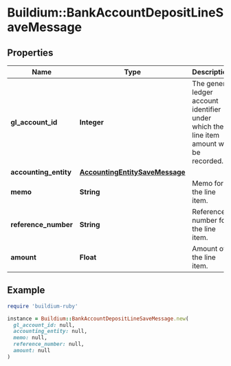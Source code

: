 # Buildium::BankAccountDepositLineSaveMessage

## Properties

| Name | Type | Description | Notes |
| ---- | ---- | ----------- | ----- |
| **gl_account_id** | **Integer** | The general ledger account identifier under which the line item amount will be recorded. | [optional] |
| **accounting_entity** | [**AccountingEntitySaveMessage**](AccountingEntitySaveMessage.md) |  | [optional] |
| **memo** | **String** | Memo for the line item. | [optional] |
| **reference_number** | **String** | Reference number for the line item. | [optional] |
| **amount** | **Float** | Amount of the line item. | [optional] |

## Example

```ruby
require 'buildium-ruby'

instance = Buildium::BankAccountDepositLineSaveMessage.new(
  gl_account_id: null,
  accounting_entity: null,
  memo: null,
  reference_number: null,
  amount: null
)
```


